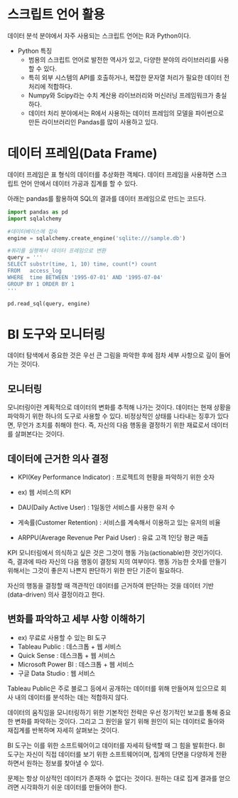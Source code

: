# 스크립트 언어 활용
데이터 분석 분야에서 자주 사용되는 스크립트 언어는 R과 Python이다.

* Python 특징
  * 범용의 스크립트 언어로 발전한 역사가 있고, 다양한 분야의 라이브러리를 사용할 수 있다.
  * 특히 외부 시스템의 API를 호출하거나, 복잡한 문자열 처리가 필요한 데이터 전처리에 적합하다.
  * Numpy와 Scipy라는 수치 계산용 라이브러리와 머신러닝 프레임워크가 충실하다.
  * 데이터 처리 분야에서는 R에서 사용하는 데이터 프레임의 모델을 파이썬으로 만든 라이브러리인 Pandas를 많이 사용하고 있다.

# 데이터 프레임(Data Frame)
데이터 프레임은 표 형식의 데이터를 추상화한 객체다.
데이터 프레임을 사용하면 스크립트 언어 안에서 데이터 가공과 집계를 할 수 있다.

아래는 pandas를 활용하여 SQL의 결과를 데이터 프레임으로 만드는 코드다.
```python
import pandas as pd
import sqlalchemy

#데이터베이스에 접속
engine = sqlalchemy.create_engine('sqlite:///sample.db')

#쿼리를 실행해서 데이터 프레임으로 변환
query = '''
SELECT substr(time, 1, 10) time, count(*) count
FROM   access_log
WHERE  time BETWEEN '1995-07-01' AND '1995-07-04'
GROUP BY 1 ORDER BY 1
'''

pd.read_sql(query, engine)
```

# BI 도구와 모니터링
데이터 탐색에서 중요한 것은 우선 큰 그림을 파악한 후에 점차 세부 사항으로 깊이 들어가는 것이다.

## 모니터링
모니터링이란 계획적으로 데이터의 변화를 추적해 나가는 것이다. 데이터는 현재 상황을 파악하기 위한 하나의 도구로 사용할 수 있다.
비정상적인 상태를 나타내는 징후가 있다면, 무언가 조치를 취해야 한다.
즉, 자신의 다음 행동을 결정하기 위한 재료로서 데이터를 살펴본다는 것이다.

## 데이터에 근거한 의사 결정
* KPI(Key Performance Indicator) : 프로젝트의 현황을 파악하기 위한 숫자

* ex) 웹 서비스의 KPI
* DAU(Daily Active User) : 1일동안 서비스를 사용한 유저 수
* 게속률(Customer Retention) : 서비스를 계속해서 이용하고 있는 유저의 비율
* ARPPU(Average Revenue Per Paid User) : 유료 고객 1인당 평균 매출

KPI 모니터링에서 의식하고 싶은 것은 그것이 행동 가능(actionable)한 것인가이다.
즉, 결과에 따라 자신의 다음 행동이 결정되 지의 여부이다. 행동 가능한 숫자를 만들기 위해서는 그것이 좋은지 나쁜지 판단하기 위한 판단 기준이 필요하다.

자신의 행동을 결정할 때 객관적인 데이터를 근거하여 판단하는 것을 데이터 기반(data-driven) 의사 결정이라고 한다.

## 변화를 파악하고 세부 사항 이해하기
* ex) 무료로 사용할 수 있는 BI 도구
* Tableau Public : 데스크톱 + 웹 서비스
* Quick Sense : 데스크톱 + 웹 서비스
* Microsoft Power BI : 데스크톱 + 웹 서비스
* 구글 Data Studio : 웹 서비스

Tableau Public은 주로 블로그 등에서 공개하는 데이터를 위해 만들어져 있으므로 회사 내의 데이터를 분석하는 데는 적합하지 않다.

데이터의 움직임을 모니터링하기 위한 기본적인 전략은 우선 정기적인 보고를 통해 중요한 변화를 파악하는 것이다.
그리고 그 원인을 알기 위해 원인이 되는 데이터로 돌아와 재집계를 반복하며 자세히 살펴보는 것이다.

BI 도구는 이를 위한 소프트웨어이고 데이터를 자세히 탐색할 때 그 힘을 발휘한다. 
BI 도구는 자신이 직접 데이터를 보기 위한 소프트웨어이며, 집계의 단면을 다양하게 전환하면서 원하는 정보를 찾아낼 수 있다.

문제는 항상 이상적인 데이터가 존재하 수 없다는 것이다. 원하는 대로 집계 결과를 얻으려면 시각화하기 쉬운 데이터를 만들어야 한다.
